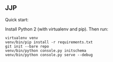 
JJP
---

Quick start:

Install Python 2 (with virtualenv and pip). Then run:

    virtualenv venv
    venv/bin/pip install -r requirements.txt
    git init --bare repo
    venv/bin/python console.py initschema
    venv/bin/python console.py serve --debug
